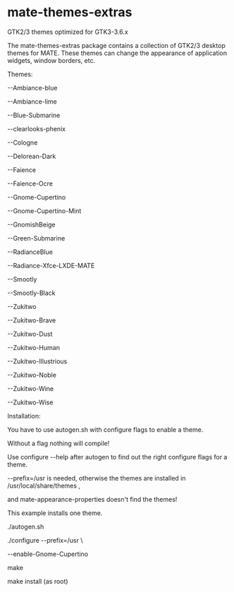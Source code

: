 mate-themes-extras
==================

GTK2/3 themes optimized for GTK3-3.6.x

The mate-themes-extras package contains a collection of GTK2/3 desktop themes for MATE. These themes can change the appearance of application widgets, window borders, etc.

Themes:

--Ambiance-blue

--Ambiance-lime

--Blue-Submarine

--clearlooks-phenix

--Cologne

--Delorean-Dark

--Faience

--Faience-Ocre

--Gnome-Cupertino

--Gnome-Cupertino-Mint

--GnomishBeige

--Green-Submarine

--RadianceBlue

--Radiance-Xfce-LXDE-MATE

--Smootly

--Smootly-Black

--Zukitwo

--Zukitwo-Brave

--Zukitwo-Dust

--Zukitwo-Human

--Zukitwo-Illustrious

--Zukitwo-Noble

--Zukitwo-Wine

--Zukitwo-Wise


Installation:

You have to use autogen.sh with configure flags to enable a theme.

Without a flag nothing will compile!

Use configure --help after autogen to find out the right configure flags for a theme.

--prefix=/usr is needed, otherwise the themes are installed in /usr/local/share/themes ,

and  mate-appearance-properties doesn't find the themes!

This example installs one theme.

./autogen.sh

./configure --prefix=/usr \

--enable-Gnome-Cupertino

make

make install (as root)
